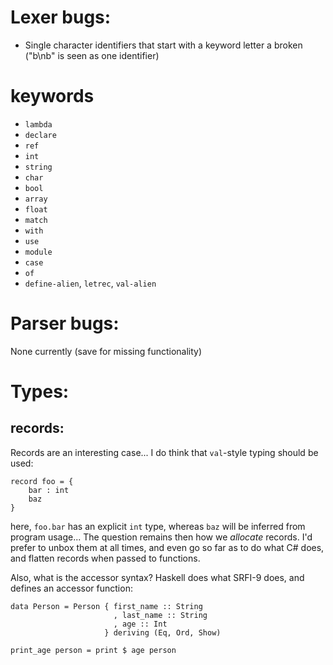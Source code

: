 # Lexer bugs:

- Single character identifiers that start with a keyword letter a broken ("b\nb" is seen as one identifier)

# keywords

- `lambda`
- `declare`
- `ref`
- `int`
- `string`
- `char`
- `bool`
- `array`
- `float`
- `match`
- `with`
- `use`
- `module`
- `case`
- `of`
- `define-alien`, `letrec`, `val-alien`

# Parser bugs:

None currently (save for missing functionality)

# Types:

## records:

Records are an interesting case... I do think that `val`-style typing should be used:

    record foo = {
        bar : int
        baz
    }

here, `foo.bar` has an explicit `int` type, whereas `baz` will be inferred from program
usage... The question remains then how we _allocate_ records. I'd prefer to unbox them
at all times, and even go so far as to do what C# does, and flatten records when passed
to functions.

Also, what is the accessor syntax? Haskell does what SRFI-9 does, and defines an accessor
function:

    data Person = Person { first_name :: String
                           , last_name :: String
                           , age :: Int 
                         } deriving (Eq, Ord, Show)

    print_age person = print $ age person
